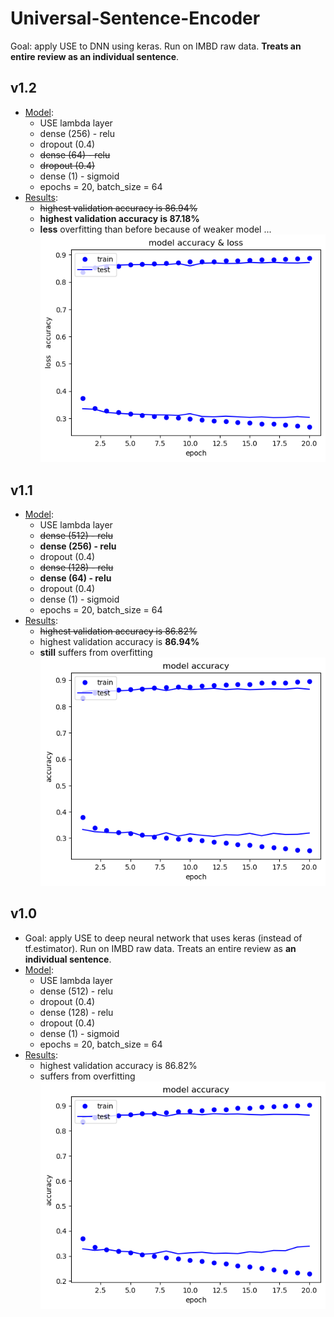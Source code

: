 # Universal-Sentence-Encoder
Goal: apply USE to DNN using keras. Run on IMBD raw data. **Treats an entire review as an individual sentence**.
## v1.2
* [Model](https://github.com/shaggyday/Universal-Sentence-Encoder/blob/master/USE/USE%2BIMBD%2Bkeras_v1.2.py):
  * USE lambda layer
  * dense (256) - relu 
  * dropout (0.4)
  * ~~dense (64) - relu~~
  * ~~dropout (0.4)~~
  * dense (1) - sigmoid
  * epochs = 20, batch_size = 64
* [Results](https://github.com/shaggyday/Universal-Sentence-Encoder/blob/master/USE/USE%2BIMBD%2Bkeras_v1.2_results.pdf):
  * ~~highest validation accuracy is 86.94%~~
  * **highest validation accuracy is 87.18%**
  * **less** overfitting than before because of weaker model ...\
  ![Plot](https://github.com/shaggyday/Universal-Sentence-Encoder/blob/master/USE/USE%2BIMBD%2Bkeras_v1.2.plot.png)
  
## v1.1 
* [Model](https://github.com/shaggyday/Universal-Sentence-Encoder/blob/master/USE/USE%2BIMBD%2Bkeras_v1.1.py):
  * USE lambda layer
  * ~~dense (512) - relu~~
  * **dense (256) - relu** 
  * dropout (0.4)
  * ~~dense (128) - relu~~
  * **dense (64) - relu** 
  * dropout (0.4)
  * dense (1) - sigmoid
  * epochs = 20, batch_size = 64
* [Results](https://github.com/shaggyday/Universal-Sentence-Encoder/blob/master/USE/USE%2BIMBD%2Bkeras_v1.1_results.pdf):
  * ~~highest validation accuracy is 86.82%~~
  * highest validation accuracy is **86.94%**
  * **still** suffers from overfitting\
  ![Plot](https://github.com/shaggyday/Universal-Sentence-Encoder/blob/master/USE/USE%2BIMBD%2Bkeras_v1.1_plot.png)

## v1.0
* Goal: apply USE to deep neural network that uses keras (instead of tf.estimator). Run on IMBD raw data. Treats an entire review as **an individual sentence**.
* [Model](https://github.com/shaggyday/Universal-Sentence-Encoder/blob/master/USE/USE%2BIMBD%2Bkeras_v1.0.py):
  * USE lambda layer
  * dense (512) - relu
  * dropout (0.4)
  * dense (128) - relu
  * dropout (0.4)
  * dense (1) - sigmoid
  * epochs = 20, batch_size = 64
* [Results](https://github.com/shaggyday/Universal-Sentence-Encoder/blob/master/USE/USE%2BIMBD%2Bkeras%20v_1.0%20results.pdf):
  * highest validation accuracy is 86.82%
  * suffers from overfitting\
  ![Plot](https://github.com/shaggyday/Universal-Sentence-Encoder/blob/master/USE/USE%2BIMBD%2Bkeras_v_1.0_plot.png)
